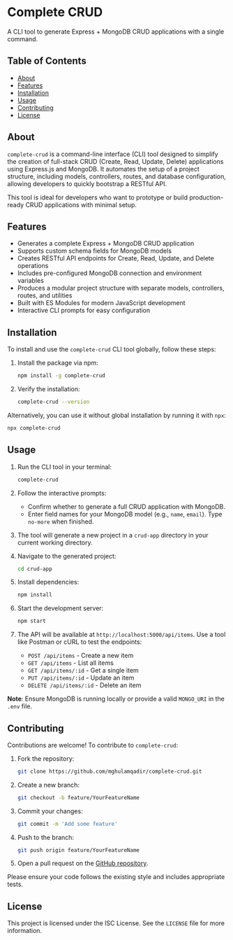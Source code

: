 # Complete CRUD

A CLI tool to generate Express + MongoDB CRUD applications with a single command.

## Table of Contents

- [About](#about)
- [Features](#features)
- [Installation](#installation)
- [Usage](#usage)
- [Contributing](#contributing)
- [License](#license)

## About

`complete-crud` is a command-line interface (CLI) tool designed to simplify the creation of full-stack CRUD (Create, Read, Update, Delete) applications using Express.js and MongoDB. It automates the setup of a project structure, including models, controllers, routes, and database configuration, allowing developers to quickly bootstrap a RESTful API.

This tool is ideal for developers who want to prototype or build production-ready CRUD applications with minimal setup.

## Features

- Generates a complete Express + MongoDB CRUD application
- Supports custom schema fields for MongoDB models
- Creates RESTful API endpoints for Create, Read, Update, and Delete operations
- Includes pre-configured MongoDB connection and environment variables
- Produces a modular project structure with separate models, controllers, routes, and utilities
- Built with ES Modules for modern JavaScript development
- Interactive CLI prompts for easy configuration

## Installation

To install and use the `complete-crud` CLI tool globally, follow these steps:

1. Install the package via npm:
   ```bash
   npm install -g complete-crud
   ```

2. Verify the installation:
   ```bash
   complete-crud --version
   ```

Alternatively, you can use it without global installation by running it with `npx`:

```bash
npx complete-crud
```

## Usage

1. Run the CLI tool in your terminal:
   ```bash
   complete-crud
   ```

2. Follow the interactive prompts:
   - Confirm whether to generate a full CRUD application with MongoDB.
   - Enter field names for your MongoDB model (e.g., `name`, `email`). Type `no-more` when finished.

3. The tool will generate a new project in a `crud-app` directory in your current working directory.

4. Navigate to the generated project:
   ```bash
   cd crud-app
   ```

5. Install dependencies:
   ```bash
   npm install
   ```

6. Start the development server:
   ```bash
   npm start
   ```

7. The API will be available at `http://localhost:5000/api/items`. Use a tool like Postman or cURL to test the endpoints:
   - `POST /api/items` - Create a new item
   - `GET /api/items` - List all items
   - `GET /api/items/:id` - Get a single item
   - `PUT /api/items/:id` - Update an item
   - `DELETE /api/items/:id` - Delete an item

**Note**: Ensure MongoDB is running locally or provide a valid `MONGO_URI` in the `.env` file.

## Contributing

Contributions are welcome! To contribute to `complete-crud`:

1. Fork the repository:
   ```bash
   git clone https://github.com/mghulamqadir/complete-crud.git
   ```

2. Create a new branch:
   ```bash
   git checkout -b feature/YourFeatureName
   ```

3. Commit your changes:
   ```bash
   git commit -m 'Add some feature'
   ```

4. Push to the branch:
   ```bash
   git push origin feature/YourFeatureName
   ```

5. Open a pull request on the [GitHub repository](https://github.com/mghulamqadir/complete-crud).

Please ensure your code follows the existing style and includes appropriate tests.

## License

This project is licensed under the ISC License. See the `LICENSE` file for more information.
